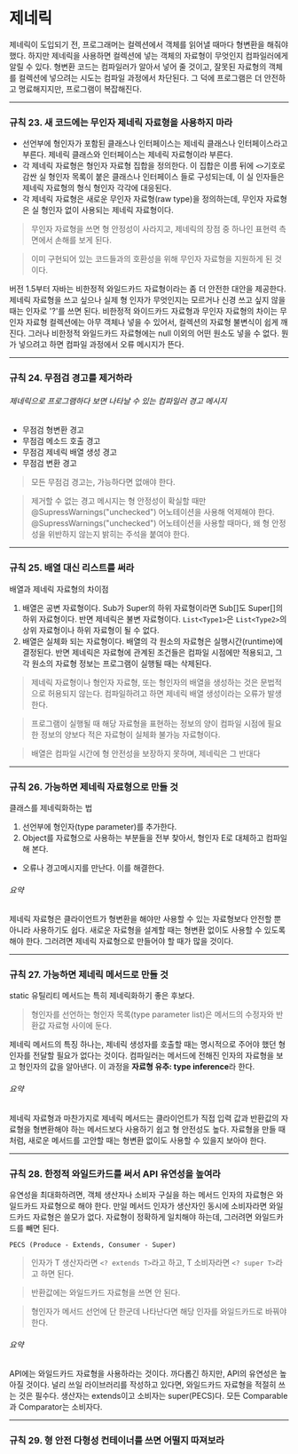 # 제네릭
제네릭이 도입되기 전, 프로그래머는 컬렉션에서 객체를 읽어낼 때마다 형변환을 해줘야 했다. 하지만 제네릭을 사용하면 컬렉션에 넣는 객체의 자료형이 무엇인지 컴파일러에게 알릴 수 있다.
형변환 코드는 컴파일러가 알아서 넣어 줄 것이고, 잘못된 자료형의 객체를 컬렉션에 넣으려는 시도는 컴파일 과정에서 차단된다. 그 덕에 프로그램은 더 안전하고 명료해지지만, 
프로그램이 복잡해진다.
<hr/>

### 규칙 23. 새 코드에는 무인자 제네릭 자료형을 사용하지 마라
* 선언부에 형인자가 포함된 클래스나 인터페이스는 제네릭 클래스나 인터페이스라고 부른다. 제네릭 클래스와 인터페이스는 제네릭 자료형이라 부른다.
* 각 제네릭 자료형은 형인자 자료형 집합을 정의한다. 이 집합은 이름 뒤에 ```<>```기호로 감싼 실 형인자 목록이 붙은 클래스나 인터페이스 들로 구성되는데, 이 실 인자들은 제네릭 자료형의 형식 형인자 각각에 대응된다.
* 각 제네릭 자료형은 새로운 무인자 자료형(raw type)을 정의하는데, 무인자 자료형은 실 형인자 없이 사용되는 제네릭 자료형이다.
> 무인자 자료형을 쓰면 형 안정성이 사라지고, 제네릭의 장점 중 하나인 표현력 측면에서 손해를 보게 된다.

> 이미 구현되어 있는 코드들과의 호환성을 위해 무인자 자료형을 지원하게 된 것이다.

버전 1.5부터 자바는 비한정적 와일드카드 자료형이라는 좀 더 안전한 대안을 제공한다. 제네릭 자료형을 쓰고 싶으나 실제 형 인자가 무엇인지는 모르거나 신경 쓰고 싶지 않을 때는 인자로 '?'를 쓰면 된다. 비한정적 와이드카드 자료형과 무인자 자료형의 차이는 무인자 자료형 컬렉션에는 아무 객체나 넣을 수 있어서, 컬렉션의 자료형 불변식이 쉽게 깨진다. 그러나 비한정적 와일드카드 자료형에는 null 이외의 어떤 원소도 넣을 수 없다. 뭔가 넣으려고 하면 컴파일 과정에서 오류 메시지가 뜬다.
<hr/>

### 규칙 24. 무점검 경고를 제거하라
###### 제네릭으로 프로그램하다 보면 나타날 수 있는 컴파일러 경고 메시지
* 무점검 형변환 경고
* 무점검 메소드 호출 경고
* 무점검 제네릭 배열 생성 경고
* 무점검 변환 경고
> 모든 무점검 경고는, 가능하다면 없애야 한다.

> 제거할 수 없는 경고 메시지는 형 안정성이 확실할 때만 @SupressWarnings("unchecked") 어노테이션을 사용해 억제해야 한다. @SupressWarnings("unchecked") 어노테이션을 사용할 때마다, 왜 형 안정성을 위반하지 않는지 밝히는 주석을 붙여야 한다.
<hr/>

### 규칙 25. 배열 대신 리스트를 써라
배열과 제네릭 자료형의 차이점
1. 배열은 공변 자료형이다. Sub가 Super의 하위 자료형이라면 Sub[]도 Super[]의 하위 자료형이다. 반면 제네릭은 불변 자료형이다. ```List<Type1>```은 ```List<Type2>```의 상위 자료형이나 하위 자료형이 될 수 없다.
2. 배열은 실체화 되는 자료형이다. 배열의 각 원소의 자료형은 실행시간(runtime)에 결정된다. 반면 제네릭은 자료형에 관계된 조건들은 컴파일 시점에만 적용되고, 그 각 원소의 자료형 정보는 프로그램이 실행될 때는 삭제된다.
> 제네릭 자료형이나 형인자 자료형, 또는 형인자의 배열을 생성하는 것은 문법적으로 허용되지 않는다. 컴파일하려고 하면 제네릭 배열 생성이라는 오류가 발생한다.

> 프로그램이 실행될 때 해당 자료형을 표현하는 정보의 양이 컴파일 시점에 필요한 정보의 양보다 적은 자료형이 실체화 불가능 자료형이다.

> 배열은 컴파일 시간에 형 안전성을 보장하지 못하며, 제네릭은 그 반대다 
<hr/>

### 규칙 26. 가능하면 제네릭 자료형으로 만들 것
클래스를 제네릭화하는 법
1. 선언부에 형인자(type parameter)를 추가한다.
2. Object를 자료형으로 사용하는 부분들을 전부 찾아서, 형인자 E로 대체하고 컴파일해 본다.
  * 오류나 경고메시지를 만난다. 이를 해결한다.
###### 요약
제네릭 자료형은 클라이언트가 형변환을 해야만 사용할 수 있는 자료형보다 안전할 뿐 아니라 사용하기도 쉽다. 새로운 자료형을 설계할 때는 형변환 없이도 사용할 수 있도록 해야 한다. 그러려면 제네릭 자료형으로 만들어야 할 때가 많을 것이다.
<hr/>

### 규칙 27. 가능하면 제네릭 메서드로 만들 것
static 유틸리티 메서드는 특히 제네릭화하기 좋은 후보다.
> 형인자를 선언하는 형인자 목록(type parameter list)은 메서드의 수정자와 반환값 자료형 사이에 둔다.

제네릭 메서드의 특징 하나는, 제네릭 생성자를 호출할 때는 명시적으로 주어야 했던 형인자를 전달할 필요가 없다는 것이다. 컴파일러는 메서드에 전해진 인자의 자료형을 보고 형인자의 값을 알아낸다. 이 과정을 **자료형 유추: type inference**라 한다.
###### 요약
제네릭 자료형과 마찬가지로 제네릭 메서드는 클라이언트가 직접 입력 값과 반환값의 자료형을 형변환해야 하는 메서드보다 사용하기 쉽고 형 안전성도 높다. 자료형을 만들 때처럼, 새로운 메서드를 고안할 때는 형변환 없이도 사용할 수 있을지 보아야 한다. 
<hr/>

### 규칙 28. 한정적 와일드카드를 써서 API 유연성을 높여라
유연성을 최대화하려면, 객체 생산자나 소비자 구실을 하는 메서드 인자의 자료형은 와일드카드 자료형으로 해야 한다. 만일 메서드 인자가 생산자인 동시에 소비자라면 와일드카드 자료형은 쓸모가 없다. 자료형이 정확하게 일치해야 하는데, 그러려면 와일드카드를 빼면 된다.
```
PECS (Produce - Extends, Consumer - Super)
```
> 인자가 T 생산자라면 ```<? extends T>```라고 하고, T 소비자라면 ```<? super T>```라고 하면 된다.

> 반환값에는 와일드카드 자료형을 쓰면 안 된다.

> 형인자가 메서드 선언에 단 한군데 나타난다면 해당 인자를 와일드카드로 바꿔야 한다.
###### 요약
API에는 와일드카드 자료형을 사용하라는 것이다. 까다롭긴 하지만, API의 유연성은 높아질 것이다. 널리 쓰일 라이브러리를 작성하고 있다면, 와일드카드 자료형을 적절히 쓰는 것은 필수다. 생산자는 extends이고 소비자는 super(PECS)다. 모든 Comparable과 Comparator는 소비자다.
<hr/>

### 규칙 29. 형 안전 다형성 컨테이너를 쓰면 어떨지 따져보라
